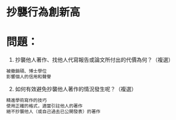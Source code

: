 # 抄襲行為創新高
# 問題：

1. 抄襲他人著作、找他人代寫報告或論文所付出的代價為何？（複選）
```bash
被撤銷碩、博士學位
影響個人的信用和聲譽
```

2. 如何有效避免抄襲他人著作的情況發生呢？（複選）
```bash
精進學術寫作的技巧
使用正確的格式，適當引註他人的著作
絕不抄襲他人（或自己過去已公開發表）的著作
```
